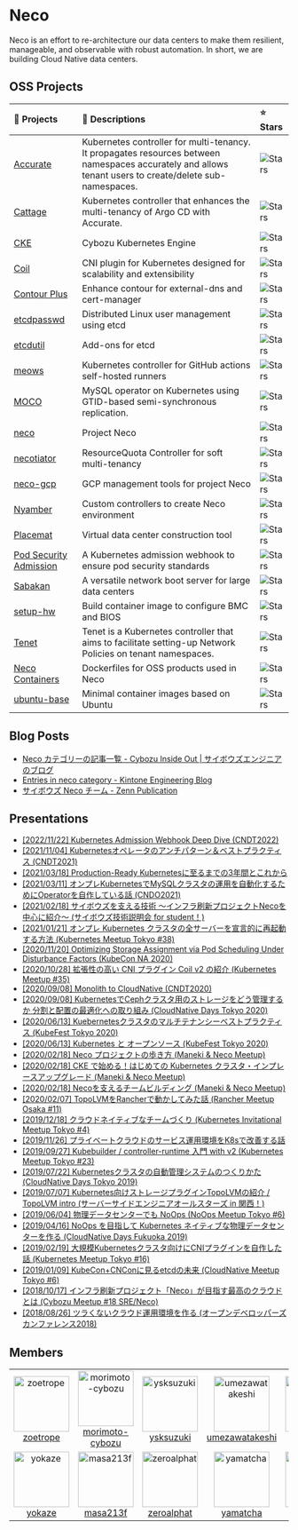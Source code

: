 # Neco

Neco is an effort to re-architecture our data centers to make them resilient, manageable, and observable with robust automation. In short, we are building Cloud Native data centers.

## OSS Projects

| 🎁 Projects | 📝 Descriptions | ⭐ Stars |
|:---|:---|:---|
| [Accurate](https://github.com/cybozu-go/accurate) | Kubernetes controller for multi-tenancy. It propagates resources between namespaces accurately and allows tenant users to create/delete sub-namespaces. | <img alt="Stars" src="https://img.shields.io/github/stars/cybozu-go/accurate?style=flat-square&labelColor=343b41"/> |
| [Cattage](https://github.com/cybozu-go/cattage) | Kubernetes controller that enhances the multi-tenancy of Argo CD with Accurate. | <img alt="Stars" src="https://img.shields.io/github/stars/cybozu-go/cattage?style=flat-square&labelColor=343b41"/> |
| [CKE](https://github.com/cybozu-go/cke) | Cybozu Kubernetes Engine | <img alt="Stars" src="https://img.shields.io/github/stars/cybozu-go/cke?style=flat-square&labelColor=343b41"/> |
| [Coil](https://github.com/cybozu-go/coil) | CNI plugin for Kubernetes designed for scalability and extensibility | <img alt="Stars" src="https://img.shields.io/github/stars/cybozu-go/coil?style=flat-square&labelColor=343b41"/> |
| [Contour Plus](https://github.com/cybozu-go/contour-plus) | Enhance contour for external-dns and cert-manager | <img alt="Stars" src="https://img.shields.io/github/stars/cybozu-go/contour-plus?style=flat-square&labelColor=343b41"/> |
| [etcdpasswd](https://github.com/cybozu-go/etcdpasswd) | Distributed Linux user management using etcd | <img alt="Stars" src="https://img.shields.io/github/stars/cybozu-go/etcdpasswd?style=flat-square&labelColor=343b41"/> |
| [etcdutil](https://github.com/cybozu-go/etcdutil) | Add-ons for etcd | <img alt="Stars" src="https://img.shields.io/github/stars/cybozu-go/etcdutil?style=flat-square&labelColor=343b41"/> |
| [meows](https://github.com/cybozu-go/meows) | Kubernetes controller for GitHub actions self-hosted runners | <img alt="Stars" src="https://img.shields.io/github/stars/cybozu-go/meows?style=flat-square&labelColor=343b41"/> |
| [MOCO](https://github.com/cybozu-go/moco) | MySQL operator on Kubernetes using GTID-based semi-synchronous replication. | <img alt="Stars" src="https://img.shields.io/github/stars/cybozu-go/moco?style=flat-square&labelColor=343b41"/> |
| [neco](https://github.com/cybozu-go/neco) | Project Neco | <img alt="Stars" src="https://img.shields.io/github/stars/cybozu-go/neco?style=flat-square&labelColor=343b41"/> |
| [necotiator](https://github.com/cybozu-go/necotiator) | ResourceQuota Controller for soft multi-tenancy | <img alt="Stars" src="https://img.shields.io/github/stars/cybozu-go/necotiator?style=flat-square&labelColor=343b41"/> |
| [neco-gcp](https://github.com/cybozu-go/neco-gcp) | GCP management tools for project Neco | <img alt="Stars" src="https://img.shields.io/github/stars/cybozu-go/neco-gcp?style=flat-square&labelColor=343b41"/> |
| [Nyamber](https://github.com/cybozu-go/nyamber) | Custom controllers to create Neco environment | <img alt="Stars" src="https://img.shields.io/github/stars/cybozu-go/nyamber?style=flat-square&labelColor=343b41"/> |
| [Placemat](https://github.com/cybozu-go/placemat) | Virtual data center construction tool | <img alt="Stars" src="https://img.shields.io/github/stars/cybozu-go/placemat?style=flat-square&labelColor=343b41"/> |
| [Pod Security Admission](https://github.com/cybozu-go/pod-security-admission) | A Kubernetes admission webhook to ensure pod security standards | <img alt="Stars" src="https://img.shields.io/github/stars/cybozu-go/pod-security-admission?style=flat-square&labelColor=343b41"/> |
| [Sabakan](https://github.com/cybozu-go/sabakan) | A versatile network boot server for large data centers | <img alt="Stars" src="https://img.shields.io/github/stars/cybozu-go/sabakan?style=flat-square&labelColor=343b41"/> |
| [setup-hw](https://github.com/cybozu-go/setup-hw) | Build container image to configure BMC and BIOS | <img alt="Stars" src="https://img.shields.io/github/stars/cybozu-go/setup-hw?style=flat-square&labelColor=343b41"/> |
| [Tenet](https://github.com/cybozu-go/tenet) | Tenet is a Kubernetes controller that aims to facilitate setting-up Network Policies on tenant namespaces. | <img alt="Stars" src="https://img.shields.io/github/stars/cybozu-go/tenet?style=flat-square&labelColor=343b41"/> |
| [Neco Containers](https://github.com/cybozu/neco-containers) | Dockerfiles for OSS products used in Neco | <img alt="Stars" src="https://img.shields.io/github/stars/cybozu/neco-containers?style=flat-square&labelColor=343b41"/> |
| [ubuntu-base](https://github.com/cybozu/ubuntu-base) | Minimal container images based on Ubuntu | <img alt="Stars" src="https://img.shields.io/github/stars/cybozu/ubuntu-base?style=flat-square&labelColor=343b41"/> |

## Blog Posts

- [Neco カテゴリーの記事一覧 - Cybozu Inside Out | サイボウズエンジニアのブログ](https://blog.cybozu.io/archive/category/Neco)
- [Entries in neco category - Kintone Engineering Blog](https://blog.kintone.io/archive/category/neco)
- [サイボウズ Neco チーム - Zenn Publication](https://zenn.dev/p/cybozu_neco)

## Presentations

- [[2022/11/22] Kubernetes Admission Webhook Deep Dive (CNDT2022)](https://speakerdeck.com/zoetrope/kubernetes-admission-webhook-deep-dive)
- [[2021/11/04] Kubernetesオペレータのアンチパターン＆ベストプラクティス (CNDT2021)](https://speakerdeck.com/zoetrope/kubernetesoperetafalseantipatan-besutopurakuteisu)
- [[2021/03/18] Production-Ready Kubernetesに至るまでの3年間とこれから](https://speakerdeck.com/zoetrope/production-ready-kubernetesnizhi-rumadefalse3nian-jian-tokorekara)
- [[2021/03/11] オンプレKubernetesでMySQLクラスタの運用を自動化するためにOperatorを自作している話 (CNDO2021)](https://speakerdeck.com/zoetrope/onpurekubernetesdemysqlkurasutafalseyun-yong-wozi-dong-hua-surutamenioperatorwozi-zuo-siteiruhua)
- [[2021/02/18] サイボウズを支える技術 ～インフラ刷新プロジェクトNecoを中心に紹介～ (サイボウズ技術説明会 for student！)](https://speakerdeck.com/zoetrope/saibouzuwozhi-eruji-shu-inhurashua-xin-puroziekutonecowozhong-xin-nishao-jie)
- [[2021/01/21] オンプレ Kubernetes クラスタの全サーバーを宣言的に再起動する方法 (Kubernetes Meetup Tokyo #38)](https://speakerdeck.com/yokaze/onpure-kubernetes-kurasutafalsequan-sabawoxuan-yan-de-nizai-qi-dong-surufang-fa)
- [[2020/11/20] Optimizing Storage Assignment via Pod Scheduling Under Disturbance Factors (KubeCon NA 2020)](https://kccncna20.sched.com/event/ekFB/optimizing-storage-assignment-via-pod-scheduling-under-disturbance-factors-kenji-morimoto-cybozu-inc)
- [[2020/10/28] 拡張性の高い CNI プラグイン Coil v2 の紹介 (Kubernetes Meetup #35)](https://speakerdeck.com/ymmt2005/kuo-zhang-xing-falsegao-i-cni-puraguin-coil-v2-falseshao-jie)
- [[2020/09/08] Monolith to CloudNative (CNDT2020)](https://speakerdeck.com/ymmt2005/monolith-to-cloudnative-cndt2020)
- [[2020/09/08] KubernetesでCephクラスタ用のストレージをどう管理するか 分割と配置の最適化への取り組み (CloudNative Days Tokyo 2020)](https://speakerdeck.com/morimoto/kubernetesdecephkurasutayong-falsesutoreziwodouguan-li-suruka-fen-ge-topei-zhi-falsezui-shi-hua-hefalsequ-rizu-mi)
- [[2020/06/13] Kuebernetesクラスタのマルチテナンシーベストプラクティス (KubeFest Tokyo 2020)](https://speakerdeck.com/zoetrope/kueberneteskurasutafalsemarutitenansibesutopurakuteisu)
- [[2020/06/13] Kubernetes と オープンソース (KubeFest Tokyo 2020)](https://speakerdeck.com/binoue4/kubernetes-to-opunsosu)
- [[2020/02/18] Neco プロジェクトの歩き方 (Maneki & Neco Meetup)](https://speakerdeck.com/cybozuinsideout/neco-puroziekutofalsebu-kifang)
- [[2020/02/18] CKE で始める！はじめての Kubernetes クラスタ・インプレースアップグレード (Maneki & Neco Meetup)](https://speakerdeck.com/cybozuinsideout/cke-deshi-meru-hazimetefalse-kubernetes-kurasuta-inpuresuatupuguredo)
- [[2020/02/18] Necoを支えるチームビルディング (Maneki & Neco Meetup)](https://speakerdeck.com/cybozuinsideout/necowozhi-erutimuhiruteinku)
- [[2020/02/07] TopoLVMをRancherで動かしてみた話 (Rancher Meetup Osaka #11)](https://speakerdeck.com/masa213f/topolvm-rancher)
- [[2019/12/18] クラウドネイティブなチームづくり (Kubernetes Invitational Meetup Tokyo #4)](https://speakerdeck.com/zoetrope/kuraudoneiteibunatimudukuri)
- [[2019/11/26] プライベートクラウドのサービス運用環境をK8sで改善する話](https://speakerdeck.com/dulltz/puraibetokuraudofalsesabisuyun-yong-huan-jing-wok8sdegai-shan-suruhua)
- [[2019/09/27] Kubebuilder / controller-runtime 入門 with v2 (Kubernetes Meetup Tokyo #23)](https://www.slideshare.net/KazuhitoMatsuda1/kubernetes-meetup-tokyo-23-kubebuilderv2?ref=https://k8sjp.connpass.com/)
- [[2019/07/22] Kubernetesクラスタの自動管理システムのつくりかた (CloudNative Days Tokyo 2019)](https://speakerdeck.com/zoetrope/kuberneteskurasutafalsezi-dong-guan-li-sisutemufalsetukurikata)
- [[2019/07/07] Kubernetes向けストレージプラグインTopoLVMの紹介 / TopoLVM intro (サーバーサイドエンジニアオールスターズ in 関西！)](https://speakerdeck.com/masa213f/topolvm-intro)
- [[2019/06/04] 物理データセンターでも NoOps (NoOps Meetup Tokyo #6)](https://speakerdeck.com/ymmt2005/wu-li-detasentademo-noops)
- [[2019/04/16] NoOps を目指して Kubernetes ネイティブな物理データセンターを作る (CloudNative Days Fukuoka 2019)](https://speakerdeck.com/ymmt2005/noops-womu-zhi-site-kubernetes-neiteibunawu-li-detasentawozuo-ru)
- [[2019/02/19] 大規模Kubernetesクラスタ向けにCNIプラグインを自作した話 (Kubernetes Meetup Tokyo #16)](https://speakerdeck.com/zoetrope/coil)
- [[2019/01/09] KubeCon+CNConに見るetcdの未来 (CloudNative Meetup Tokyo #6)](https://speakerdeck.com/zoetrope/kubecon-plus-cnconnijian-ruetcdfalsewei-lai)
- [[2018/10/17] インフラ刷新プロジェクト「Neco」が目指す最高のクラウドとは (Cybozu Meetup #18 SRE/Neco)](https://www.slideshare.net/ShinyaUeoka/neco-119734740)
- [[2018/08/26] ツラくないクラウド運用環境を作る (オープンデベロッパーズカンファレンス2018)](https://speakerdeck.com/dulltz/turakunaikuraudoyun-yong-huan-jing-wozuo-ru-2)

## Members

<table>
  <tr>
    <td align="center">
      <a href="https://github.com/zoetrope">
        <img src="https://avatars.githubusercontent.com/u/586654?s=60&v=4" width="100px;" alt="zoetrope"/>
      </a>
      <br />
      <a href="https://github.com/zoetrope">zoetrope</a>
    </td>
    <td align="center">
      <a href="https://github.com/morimoto-cybozu">
        <img src="https://avatars.githubusercontent.com/u/4961073?s=88&v=4" width="100px;" alt="morimoto-cybozu"/>
      </a>
      <br />
      <a href="https://github.com/morimoto-cybozu">morimoto-cybozu</a>
    </td>
    <td align="center">
      <a href="https://github.com/ysksuzuki">
        <img src="https://avatars.githubusercontent.com/u/5572688?s=88&v=4" width="100px;" alt="ysksuzuki"/>
      </a>
      <br />
      <a href="https://github.com/ysksuzuki">ysksuzuki</a>
    </td>
    <td align="center">
      <a href="https://github.com/umezawatakeshi">
        <img src="https://avatars.githubusercontent.com/u/12896637?s=88&v=4" width="100px;" alt="umezawatakeshi"/>
      </a>
      <br />
      <a href="https://github.com/umezawatakeshi">umezawatakeshi</a>
    </td>
    <td align="center">
      <a href="https://github.com/kmdkuk">
        <img src="https://avatars.githubusercontent.com/u/15919309?s=88&v=4" width="100px;" alt="kmdkuk"/>
      </a>
      <br />
      <a href="https://github.com/kmdkuk">kmdkuk</a>
    </td>
  </tr>
  <tr>
    <td align="center">
      <a href="https://github.com/yokaze">
        <img src="https://avatars.githubusercontent.com/u/21137296?s=88&v=4" width="100px;" alt="yokaze"/>
      </a>
      <br />
      <a href="https://github.com/yokaze">yokaze</a>
    </td>
    <td align="center">
      <a href="https://github.com/masa213f">
        <img src="https://avatars.githubusercontent.com/u/47380942?s=88&v=4" width="100px;" alt="masa213f"/>
      </a>
      <br />
      <a href="https://github.com/masa213f">masa213f</a>
    </td>
    <td align="center">
      <a href="https://github.com/zeroalphat">
        <img src="https://avatars.githubusercontent.com/u/22779960?s=88&v=4" width="100px;" alt="zeroalphat"/>
      </a>
      <br />
      <a href="https://github.com/zeroalphat">zeroalphat</a>
    </td>
    <td align="center">
      <a href="https://github.com/yamatcha">
        <img src="https://avatars.githubusercontent.com/u/25486947?s=88&v=4" width="100px;" alt="yamatcha"/>
      </a>
      <br />
      <a href="https://github.com/yamatcha">yamatcha</a>
    </td>
    <td align="center">
      <a href="https://github.com/terassyi">
        <img src="https://avatars.githubusercontent.com/u/49265363?s=88&v=4" width="100px;" alt="terassyi"/>
      </a>
      <br />
      <a href="https://github.com/terassyi">terassyi</a>
    </td>
  </tr>
</table>
